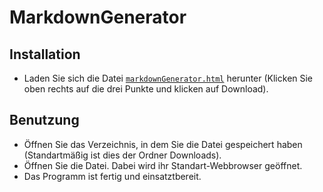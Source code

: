 # MarkdownGenerator

## Installation
- Laden Sie sich die Datei [``markdownGenerator.html``](https://github.com/Datenflix007/MarkdownGenerator/blob/main/markdownGenerator.html) herunter (Klicken Sie oben rechts auf die drei Punkte und klicken auf Download).
 
## Benutzung
- Öffnen Sie das Verzeichnis, in dem Sie die Datei gespeichert haben (Standartmäßig ist dies der Ordner Downloads).
- Öffnen Sie die Datei. Dabei wird ihr Standart-Webbrowser geöffnet.
- Das Programm ist fertig und einsatztbereit.
  
